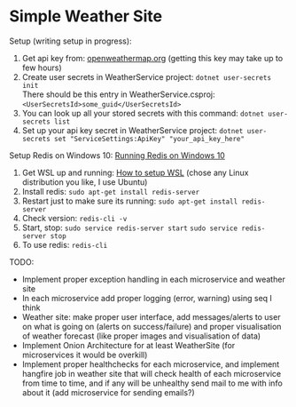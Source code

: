 # Simple Weather Site

Setup (writing setup in progress):
1. Get api key from: [openweathermap.org](https://openweathermap.org/) (getting this key may take up to few hours)
2. Create user secrets in WeatherService project: `dotnet user-secrets init` 
<br /> There should be this entry in WeatherService.csproj: 
<br /> `<UserSecretsId>some_guid</UserSecretsId>`
4. You can look up all your stored secrets with this command: `dotnet user-secrets list`
5. Set up your api key secret in WeatherService project: `dotnet user-secrets set "ServiceSettings:ApiKey" "your_api_key_here"`

Setup Redis on Windows 10:
[Running Redis on Windows 10](https://redislabs.com/blog/redis-on-windows-10/)

1. Get WSL up and running: [How to setup WSL](https://docs.microsoft.com/en-us/windows/wsl/install-win10) (chose any Linux distribution you like, I use Ubuntu)
2. Install redis: `sudo apt-get install redis-server`
3. Restart just to make sure its running: `sudo apt-get install redis-server`
4. Check version: `redis-cli -v`
5. Start, stop: `sudo service redis-server start` `sudo service redis-server stop`
6. To use redis: `redis-cli`

TODO: 
- Implement proper exception handling in each microservice and weather site
- In each microservice add proper logging (error, warning) using seq I think
- Weather site: make proper user interface, add messages/alerts to user on what is going on (alerts on success/failure) and proper visualisation of weather forecast (like proper images and visualisation of data)
- Implement Onion Architecture for at least WeatherSite (for microservices it would be overkill)
- Implement proper healthchecks for each microservice, and implement hangfire job in weather site that will check health of each microservice from time to time, and if any will be unhealthy send mail to me with info about it (add microservice for sending emails?)
